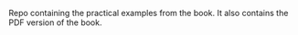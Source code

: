 Repo containing the practical examples from the book.
It also contains the PDF version of the book.
